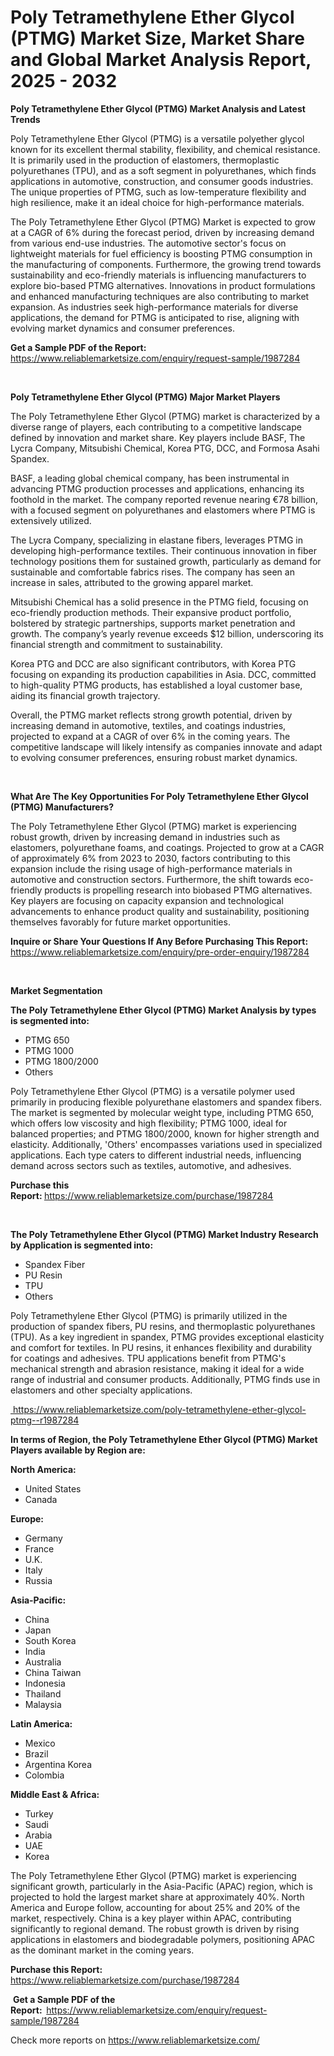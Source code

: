<p><h1>Poly Tetramethylene Ether Glycol (PTMG) Market Size, Market Share and Global Market Analysis Report, 2025 - 2032</h1></p><p><strong>Poly Tetramethylene Ether Glycol (PTMG) Market Analysis and Latest Trends</strong></p>
<p><p>Poly Tetramethylene Ether Glycol (PTMG) is a versatile polyether glycol known for its excellent thermal stability, flexibility, and chemical resistance. It is primarily used in the production of elastomers, thermoplastic polyurethanes (TPU), and as a soft segment in polyurethanes, which finds applications in automotive, construction, and consumer goods industries. The unique properties of PTMG, such as low-temperature flexibility and high resilience, make it an ideal choice for high-performance materials.</p><p>The Poly Tetramethylene Ether Glycol (PTMG) Market is expected to grow at a CAGR of 6% during the forecast period, driven by increasing demand from various end-use industries. The automotive sector's focus on lightweight materials for fuel efficiency is boosting PTMG consumption in the manufacturing of components. Furthermore, the growing trend towards sustainability and eco-friendly materials is influencing manufacturers to explore bio-based PTMG alternatives. Innovations in product formulations and enhanced manufacturing techniques are also contributing to market expansion. As industries seek high-performance materials for diverse applications, the demand for PTMG is anticipated to rise, aligning with evolving market dynamics and consumer preferences.</p></p>
<p><strong>Get a Sample PDF of the Report:&nbsp;</strong> <a href="https://www.reliablemarketsize.com/enquiry/request-sample/1987284?utm_campaign=2253&utm_medium=2&utm_source=Github&utm_content=ia&utm_term=05022025&utm_id=poly-tetramethylene-ether-glycol-ptmg">https://www.reliablemarketsize.com/enquiry/request-sample/1987284</a></p>
<p>&nbsp;</p>
<p><strong>Poly Tetramethylene Ether Glycol (PTMG) Major Market Players</strong></p>
<p><p>The Poly Tetramethylene Ether Glycol (PTMG) market is characterized by a diverse range of players, each contributing to a competitive landscape defined by innovation and market share. Key players include BASF, The Lycra Company, Mitsubishi Chemical, Korea PTG, DCC, and Formosa Asahi Spandex. </p><p>BASF, a leading global chemical company, has been instrumental in advancing PTMG production processes and applications, enhancing its foothold in the market. The company reported revenue nearing €78 billion, with a focused segment on polyurethanes and elastomers where PTMG is extensively utilized.</p><p>The Lycra Company, specializing in elastane fibers, leverages PTMG in developing high-performance textiles. Their continuous innovation in fiber technology positions them for sustained growth, particularly as demand for sustainable and comfortable fabrics rises. The company has seen an increase in sales, attributed to the growing apparel market.</p><p>Mitsubishi Chemical has a solid presence in the PTMG field, focusing on eco-friendly production methods. Their expansive product portfolio, bolstered by strategic partnerships, supports market penetration and growth. The company’s yearly revenue exceeds $12 billion, underscoring its financial strength and commitment to sustainability.</p><p>Korea PTG and DCC are also significant contributors, with Korea PTG focusing on expanding its production capabilities in Asia. DCC, committed to high-quality PTMG products, has established a loyal customer base, aiding its financial growth trajectory.</p><p>Overall, the PTMG market reflects strong growth potential, driven by increasing demand in automotive, textiles, and coatings industries, projected to expand at a CAGR of over 6% in the coming years. The competitive landscape will likely intensify as companies innovate and adapt to evolving consumer preferences, ensuring robust market dynamics.</p></p>
<p>&nbsp;</p>
<p><strong>What Are The Key Opportunities For Poly Tetramethylene Ether Glycol (PTMG) Manufacturers?</strong></p>
<p><p>The Poly Tetramethylene Ether Glycol (PTMG) market is experiencing robust growth, driven by increasing demand in industries such as elastomers, polyurethane foams, and coatings. Projected to grow at a CAGR of approximately 6% from 2023 to 2030, factors contributing to this expansion include the rising usage of high-performance materials in automotive and construction sectors. Furthermore, the shift towards eco-friendly products is propelling research into biobased PTMG alternatives. Key players are focusing on capacity expansion and technological advancements to enhance product quality and sustainability, positioning themselves favorably for future market opportunities.</p></p>
<p><strong>Inquire or Share Your Questions If Any Before Purchasing This Report:</strong> <a href="https://www.reliablemarketsize.com/enquiry/pre-order-enquiry/1987284?utm_campaign=2253&utm_medium=2&utm_source=Github&utm_content=ia&utm_term=05022025&utm_id=poly-tetramethylene-ether-glycol-ptmg">https://www.reliablemarketsize.com/enquiry/pre-order-enquiry/1987284</a></p>
<p>&nbsp;</p>
<p><strong>Market Segmentation</strong></p>
<p><strong>The Poly Tetramethylene Ether Glycol (PTMG) Market Analysis by types is segmented into:</strong></p>
<p><ul><li>PTMG 650</li><li>PTMG 1000</li><li>PTMG 1800/2000</li><li>Others</li></ul></p>
<p><p>Poly Tetramethylene Ether Glycol (PTMG) is a versatile polymer used primarily in producing flexible polyurethane elastomers and spandex fibers. The market is segmented by molecular weight type, including PTMG 650, which offers low viscosity and high flexibility; PTMG 1000, ideal for balanced properties; and PTMG 1800/2000, known for higher strength and elasticity. Additionally, 'Others' encompasses variations used in specialized applications. Each type caters to different industrial needs, influencing demand across sectors such as textiles, automotive, and adhesives.</p></p>
<p><strong>Purchase this Report:&nbsp;</strong><a href="https://www.reliablemarketsize.com/purchase/1987284?utm_campaign=2253&utm_medium=2&utm_source=Github&utm_content=ia&utm_term=05022025&utm_id=poly-tetramethylene-ether-glycol-ptmg">https://www.reliablemarketsize.com/purchase/1987284</a></p>
<p>&nbsp;</p>
<p><strong>The Poly Tetramethylene Ether Glycol (PTMG) Market Industry Research by Application is segmented into:</strong></p>
<p><ul><li>Spandex Fiber</li><li>PU Resin</li><li>TPU</li><li>Others</li></ul></p>
<p><p>Poly Tetramethylene Ether Glycol (PTMG) is primarily utilized in the production of spandex fibers, PU resins, and thermoplastic polyurethanes (TPU). As a key ingredient in spandex, PTMG provides exceptional elasticity and comfort for textiles. In PU resins, it enhances flexibility and durability for coatings and adhesives. TPU applications benefit from PTMG's mechanical strength and abrasion resistance, making it ideal for a wide range of industrial and consumer products. Additionally, PTMG finds use in elastomers and other specialty applications.</p></p>
<p><a href="https://www.reliablemarketsize.com/poly-tetramethylene-ether-glycol-ptmg--r1987284?utm_campaign=2253&utm_medium=2&utm_source=Github&utm_content=ia&utm_term=05022025&utm_id=poly-tetramethylene-ether-glycol-ptmg">&nbsp;https://www.reliablemarketsize.com/poly-tetramethylene-ether-glycol-ptmg--r1987284</a></p>
<p><strong>In terms of Region, the Poly Tetramethylene Ether Glycol (PTMG) Market Players available by Region are:</strong></p>
<p>
    <p> <strong> North America: </strong>
        <ul>
            <li>United States</li>
            <li>Canada</li>
        </ul>
        </p> 
    <p> <strong> Europe: </strong>
        <ul>
            <li>Germany</li>
            <li>France</li>
            <li>U.K.</li>
            <li>Italy</li>
            <li>Russia</li>
        </ul>
        </p> 
    <p> <strong> Asia-Pacific: </strong>
        <ul>
            <li>China</li>
            <li>Japan</li>
            <li>South Korea</li>
            <li>India</li>
            <li>Australia</li>
            <li>China Taiwan</li>
            <li>Indonesia</li>
            <li>Thailand</li>
            <li>Malaysia</li>
        </ul>
        </p> 
    <p> <strong> Latin America: </strong>
        <ul>
            <li>Mexico</li>
            <li>Brazil</li>
            <li>Argentina Korea</li>
            <li>Colombia</li>
        </ul>
        </p> 
    <p> <strong> Middle East & Africa: </strong>
        <ul>
            <li>Turkey</li>
            <li>Saudi</li>
            <li>Arabia</li>
            <li>UAE</li>
            <li>Korea</li>
        </ul>
    </p>
    </p>
<p><p>The Poly Tetramethylene Ether Glycol (PTMG) market is experiencing significant growth, particularly in the Asia-Pacific (APAC) region, which is projected to hold the largest market share at approximately 40%. North America and Europe follow, accounting for about 25% and 20% of the market, respectively. China is a key player within APAC, contributing significantly to regional demand. The robust growth is driven by rising applications in elastomers and biodegradable polymers, positioning APAC as the dominant market in the coming years.</p></p>
<p><strong>Purchase this Report: </strong><a href="https://www.reliablemarketsize.com/purchase/1987284?utm_campaign=2253&utm_medium=2&utm_source=Github&utm_content=ia&utm_term=05022025&utm_id=poly-tetramethylene-ether-glycol-ptmg">https://www.reliablemarketsize.com/purchase/1987284</a></p>
<p>&nbsp;<strong>Get a Sample PDF of the Report:&nbsp;&nbsp;</strong><a href="https://www.reliablemarketsize.com/enquiry/request-sample/1987284?utm_campaign=2253&utm_medium=2&utm_source=Github&utm_content=ia&utm_term=05022025&utm_id=poly-tetramethylene-ether-glycol-ptmg">https://www.reliablemarketsize.com/enquiry/request-sample/1987284</a></p>
<p><strong></strong></p>
<p>Check more reports on <a href="https://www.reliablemarketsize.com/?utm_campaign=2253&utm_medium=2&utm_source=Github&utm_content=ia&utm_term=05022025&utm_id=poly-tetramethylene-ether-glycol-ptmg">https://www.reliablemarketsize.com/</a></p>